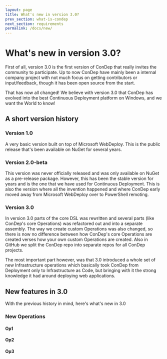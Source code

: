 ```yaml
---
layout: page
title: What's new in version 3.0?
prev_section: what-is-condep
next_section: requirements
permalink: /docs/new/
---
```


What's new in version 3.0?
==========================

First of all, version 3.0 is the first version of ConDep that really invites the community to participate. Up to now ConDep have mainly been a internal company project with not much focus on getting contributors or input/feedback, though it has been open source from the start.

<div class="note info">
  <p>
		That has now all changed! We believe with version 3.0 that ConDep has evolved into the best Continuous Deployment platform on Windows, and we want the World to know!  
	</p>
</div>

## A short version history

### Version 1.0
A very basic version built on top of Microsoft WebDeploy. This is the public release that's been available on NuGet for several years.

### Version 2.0-beta
This version was never officially released and was only available on NuGet as a pre-release package. However, this has been the stable version for years and is the one that we have used for Continuous Deployment. This is also the version where all the invention happened and where ConDep early moved away from Microsoft WebDeploy over to PowerShell remoting.

### Version 3.0
In version 3.0 parts of the core DSL was rewritten and several parts (like ConDep's core Operations) was refactored out and into a separate assembly. The way we create custom Operations was also changed, so there is now no difference between how ConDep's core Operations are created verses how your own custom Operations are created. Also in GitHub we split the ConDep repo into separate repos for all ConDep projects.

The most important part however, was that 3.0 introduced a whole set of new Infrastructure operations which basically took ConDep from Deployment only to Infrastructure as Code, but bringing with it the strong knowledge it had around deploying web applications.

## New features in 3.0
With the previous history in mind, here's what's new in 3.0

### New Operations

#### Op1

#### Op2

#### Op3

